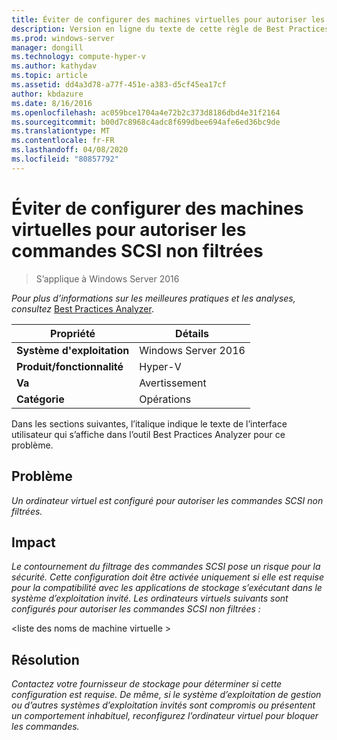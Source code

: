 ```yaml
---
title: Éviter de configurer des machines virtuelles pour autoriser les commandes SCSI non filtrées
description: Version en ligne du texte de cette règle de Best Practices Analyzer.
ms.prod: windows-server
manager: dongill
ms.technology: compute-hyper-v
ms.author: kathydav
ms.topic: article
ms.assetid: dd4a3d78-a77f-451e-a383-d5cf45ea17cf
author: kbdazure
ms.date: 8/16/2016
ms.openlocfilehash: ac059bce1704a4e72b2c373d8186dbd4e31f2164
ms.sourcegitcommit: b00d7c8968c4adc8f699dbee694afe6ed36bc9de
ms.translationtype: MT
ms.contentlocale: fr-FR
ms.lasthandoff: 04/08/2020
ms.locfileid: "80857792"
---
```

# <a name="avoid-configuring-virtual-machines-to-allow-unfiltered-scsi-commands"></a>Éviter de configurer des machines virtuelles pour autoriser les commandes SCSI non filtrées

>S’applique à Windows Server 2016


  
*Pour plus d’informations sur les meilleures pratiques et les analyses, consultez* [Best Practices Analyzer](https://go.microsoft.com/fwlink/?LinkId=122786).  
  
|Propriété|Détails|  
|-|-|  
|**Système d'exploitation**|Windows Server 2016|  
|**Produit/fonctionnalité**|Hyper-V|  
|**Va**|Avertissement|  
|**Catégorie**|Opérations|  
  
Dans les sections suivantes, l’italique indique le texte de l’interface utilisateur qui s’affiche dans l’outil Best Practices Analyzer pour ce problème.  
  
## <a name="issue"></a>Problème  
  
*Un ordinateur virtuel est configuré pour autoriser les commandes SCSI non filtrées.*  
  
## <a name="impact"></a>Impact  
  
*Le contournement du filtrage des commandes SCSI pose un risque pour la sécurité. Cette configuration doit être activée uniquement si elle est requise pour la compatibilité avec les applications de stockage s’exécutant dans le système d’exploitation invité. Les ordinateurs virtuels suivants sont configurés pour autoriser les commandes SCSI non filtrées :*  
  
\<liste des noms de machine virtuelle >  
  
## <a name="resolution"></a>Résolution  
  
*Contactez votre fournisseur de stockage pour déterminer si cette configuration est requise. De même, si le système d’exploitation de gestion ou d’autres systèmes d’exploitation invités sont compromis ou présentent un comportement inhabituel, reconfigurez l’ordinateur virtuel pour bloquer les commandes.*  
  


